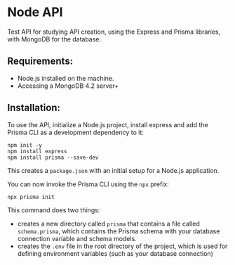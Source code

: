 <h1>Node API</h1>
<p>Test API for studying API creation, using the Express and Prisma libraries, with MongoDB for the database.</p>

<h2>Requirements:</h2>
<ul>
<li>Node.js installed on the machine.</li>
<li>Accessing a MongoDB 4.2 server+</li>
</ul>

<h2>Installation:</h2>

<p>To use the API, initialize a Node.js project, install express and add the Prisma CLI as a development dependency to it:</p>

```
npm init -y
npm install express
npm install prisma --save-dev
```

<p>This creates a <code>package.json</code> with an initial setup for a Node.js application.

You can now invoke the Prisma CLI using the <code>npx</code> prefix:</p>

```
npx prisma init
```
<p>This command does two things:</p>
<ul>
<li>creates a new directory called <code>prisma</code> that contains a file called <code>schema.prisma</code>, which contains the Prisma schema with your database connection variable and schema models.</li>
<li>creates the <code>.env</code> file in the root directory of the project, which is used for defining environment variables (such as your database connection)</li>
</ul>
